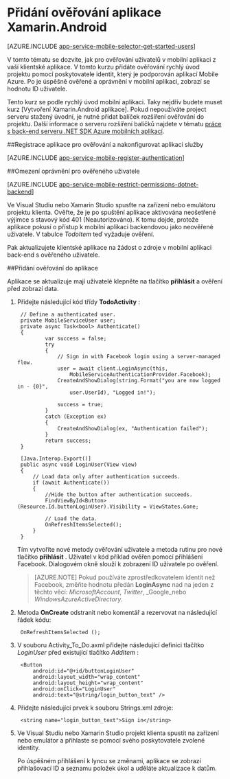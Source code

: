 <properties
    pageTitle="Začínáme s ověřováním mobilních aplikací ve Xamarin Android"
    description="Informace o používání mobilní aplikace pro ověřování uživatelů aplikace Xamarin Android celou řadu Zprostředkovatelé identit jiní, včetně AAD Google, Facebooku, Twitteru a Microsoft."
    services="app-service\mobile"
    documentationCenter="xamarin"
    authors="adrianhall"
    manager="dwrede"
    editor=""/>

<tags
    ms.service="app-service-mobile"
    ms.workload="mobile"
    ms.tgt_pltfrm="mobile-xamarin-android"
    ms.devlang="dotnet"
    ms.topic="article"
    ms.date="10/01/2016"
    ms.author="adrianha"/>

# <a name="add-authentication-to-your-xamarinandroid-app"></a>Přidání ověřování aplikace Xamarin.Android

[AZURE.INCLUDE [app-service-mobile-selector-get-started-users](../../includes/app-service-mobile-selector-get-started-users.md)]

V tomto tématu se dozvíte, jak pro ověřování uživatelů v mobilní aplikaci z vaší klientské aplikace. V tomto kurzu přidáte ověřování rychlý úvod projektu pomocí poskytovatele identit, který je podporován aplikací Mobile Azure. Po je úspěšně ověřené a oprávnění v mobilní aplikaci, zobrazí se hodnotu ID uživatele.

Tento kurz se podle rychlý úvod mobilní aplikaci. Taky nejdřív budete muset kurz [Vytvoření Xamarin.Android aplikace]. Pokud nepoužíváte project serveru stažený úvodní, je nutné přidat balíček rozšíření ověřování do projektu. Další informace o serveru rozšíření balíčků najdete v tématu [práce s back-end serveru .NET SDK Azure mobilních aplikací](app-service-mobile-dotnet-backend-how-to-use-server-sdk.md).

##<a name="register"></a>Registrace aplikace pro ověřování a nakonfigurovat aplikaci služby

[AZURE.INCLUDE [app-service-mobile-register-authentication](../../includes/app-service-mobile-register-authentication.md)]

##<a name="permissions"></a>Omezení oprávnění pro ověřeného uživatele

[AZURE.INCLUDE [app-service-mobile-restrict-permissions-dotnet-backend](../../includes/app-service-mobile-restrict-permissions-dotnet-backend.md)]

Ve Visual Studiu nebo Xamarin Studio spusťte na zařízení nebo emulátoru projektu klienta. Ověřte, že je po spuštění aplikace aktivována neošetřené výjimce s stavový kód 401 (Neautorizováno). K tomu dojde, protože aplikace pokusí o přístup k mobilní aplikaci backendovou jako neověřené uživatele. V tabulce *TodoItem* teď vyžaduje ověření.

Pak aktualizujete klientské aplikace na žádost o zdroje v mobilní aplikaci back-end s ověřeného uživatele.

##<a name="add-authentication"></a>Přidání ověřování do aplikace

Aplikace se aktualizuje mají uživatelé klepněte na tlačítko **přihlásit** a ověření před zobrazí data.

1. Přidejte následující kód třídy **TodoActivity** :

        // Define a authenticated user.
        private MobileServiceUser user;
        private async Task<bool> Authenticate()
        {
                var success = false;
                try
                {
                    // Sign in with Facebook login using a server-managed flow.
                    user = await client.LoginAsync(this,
                        MobileServiceAuthenticationProvider.Facebook);
                    CreateAndShowDialog(string.Format("you are now logged in - {0}",
                        user.UserId), "Logged in!");

                    success = true;
                }
                catch (Exception ex)
                {
                    CreateAndShowDialog(ex, "Authentication failed");
                }
                return success;
        }

        [Java.Interop.Export()]
        public async void LoginUser(View view)
        {
            // Load data only after authentication succeeds.
            if (await Authenticate())
            {
                //Hide the button after authentication succeeds.
                FindViewById<Button>(Resource.Id.buttonLoginUser).Visibility = ViewStates.Gone;

                // Load the data.
                OnRefreshItemsSelected();
            }
        }

    Tím vytvoříte nové metody ověřování uživatele a metoda rutinu pro nové tlačítko **přihlásit** . Uživatel v kód příklad ověřen pomocí přihlášení Facebook. Dialogovém okně slouží k zobrazení ID uživatele po ověření.

    > [AZURE.NOTE] Pokud používáte zprostředkovatelem identit než Facebook, změňte hodnotu předán **LoginAsync** nad na jeden z těchto věcí: _MicrosoftAccount_, _Twitter_, _Google_nebo _WindowsAzureActiveDirectory_.

3. Metoda **OnCreate** odstranit nebo komentář a rezervovat na následující řádek kódu:

        OnRefreshItemsSelected ();

4. V souboru Activity_To_Do.axml přidejte následující definici tlačítko *LoginUser* před existující tlačítko *AddItem* :

        <Button
            android:id="@+id/buttonLoginUser"
            android:layout_width="wrap_content"
            android:layout_height="wrap_content"
            android:onClick="LoginUser"
            android:text="@string/login_button_text" />

5. Přidejte následující prvek k souboru Strings.xml zdroje:

        <string name="login_button_text">Sign in</string>

6. Ve Visual Studiu nebo Xamarin Studio projekt klienta spustit na zařízení nebo emulátor a přihlaste se pomocí svého poskytovatele zvolené identity.

    Po úspěšném přihlášení k lyncu se změnami, aplikace se zobrazí přihlašovací ID a seznamu položek úkol a uděláte aktualizace k datům.


<!-- URLs. -->
[Vytvoření aplikace Xamarin.Android]: app-service-mobile-xamarin-android-get-started.md
